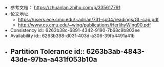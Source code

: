 - 参考文档： https://zhuanlan.zhihu.com/p/335617791
- 论文地址
	- https://users.ece.cmu.edu/~adrian/731-sp04/readings/GL-cap.pdf
	- http://www.cs.cmu.edu/~wing/publications/HerlihyWing90.pdf
- Consistency
  id:: 6263b38c-6891-4342-9190-7b68c9b803ee
- Availability
  id:: 6263b398-d03f-403d-a306-39fb4491a41b
- Partition Tolerance
  id:: 6263b3ab-4843-43de-97ba-a431f053b10a
	-